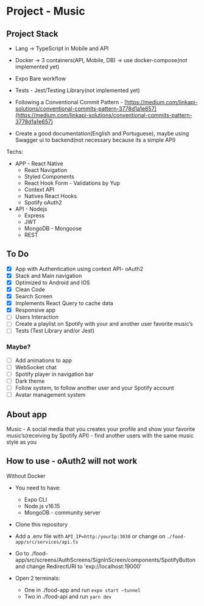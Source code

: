 # Project - Music

## Project Stack

- Lang → TypeScript in Mobile and API
- Docker → 3 containers(API, Mobile, DB) → use docker-compose(not implemented yet)
- Expo Bare workflow
- Tests - Jest/Testing Library(not implemented yet)

- Following a Conventional Commit Pattern - [https://medium.com/linkapi-solutions/conventional-commits-pattern-3778d1a1e657](https://medium.com/linkapi-solutions/conventional-commits-pattern-3778d1a1e657)
- Create a good documentation(English and Portuguese), maybe using Swagger ui to backend(not necessary because its a simple API)

Techs:

- APP - React Native
  - React Navigation
  - Styled Components
  - React Hook Form - Validations by Yup
  - Context API
  - Natives React Hooks
  - Spotify oAuth2
- API - Nodejs
  - Express
  - JWT
  - MongoDB - Mongoose
  - REST

## To Do

- [x] App with Authentication using context API- oAuth2
- [x] Stack and Main navigation
- [x] Optimized to Android and IOS
- [x] Clean Code
- [x] Search Screen
- [x] Implements React Query to cache data
- [x] Responsive app
- [ ] Users Interaction
- [ ] Create a playlist on Spotify with your and another user favorite music’s
- [ ] Tests (Test Library and/or Jest)

### Maybe?

- [ ] Add animations to app
- [ ] WebSocket chat
- [ ] Spotify player in navigation bar
- [ ] Dark theme
- [ ] Follow system, to follow another user and your Spotify account
- [ ] Avatar management system

## About app

Music - A social media that you creates your profile and show your favorite music’s(receiving by Spotify API) - find another users with the same music style as you

## How to use - oAuth2 will not work

Without Docker

- You need to have:
  - Expo CLI
  - Node.js v16.15
  - MongoDB - community server
- Clone this repository

- Add a .env file with `API_IP=http:/yourIp:3030` or change on `./food-app/src/services/api.ts`

- Go to ./food-app/src/screens/AuthScreens/SignInScreen/components/SpotifyButton and change RedirectURI to 'exp://localhost:19000'

- Open 2 terminals:
  - One in ./food-app and run `expo start —tunnel`
  - Two in ./food-api and run `yarn dev`
